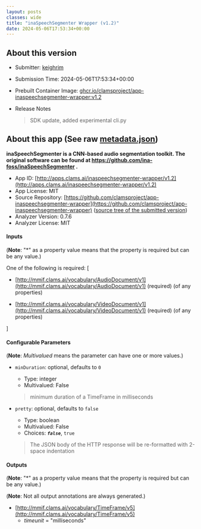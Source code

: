 ```yaml
---
layout: posts
classes: wide
title: "inaSpeechSegmenter Wrapper (v1.2)"
date: 2024-05-06T17:53:34+00:00
---
```

## About this version

- Submitter: [keighrim](https://github.com/keighrim)
- Submission Time: 2024-05-06T17:53:34+00:00
- Prebuilt Container Image: [ghcr.io/clamsproject/app-inaspeechsegmenter-wrapper:v1.2](https://github.com/clamsproject/app-inaspeechsegmenter-wrapper/pkgs/container/app-inaspeechsegmenter-wrapper/v1.2)
- Release Notes

    > SDK update, added experimental cli.py

## About this app (See raw [metadata.json](metadata.json))

**inaSpeechSegmenter is a CNN-based audio segmentation toolkit. The original software can be found at https://github.com/ina-foss/inaSpeechSegmenter .**

- App ID: [http://apps.clams.ai/inaspeechsegmenter-wrapper/v1.2](http://apps.clams.ai/inaspeechsegmenter-wrapper/v1.2)
- App License: MIT
- Source Repository: [https://github.com/clamsproject/app-inaspeechsegmenter-wrapper](https://github.com/clamsproject/app-inaspeechsegmenter-wrapper) ([source tree of the submitted version](https://github.com/clamsproject/app-inaspeechsegmenter-wrapper/tree/v1.2))
- Analyzer Version: 0.7.6
- Analyzer License: MIT


#### Inputs
(**Note**: "*" as a property value means that the property is required but can be any value.)

One of the following is required: [
- [http://mmif.clams.ai/vocabulary/AudioDocument/v1](http://mmif.clams.ai/vocabulary/AudioDocument/v1) (required)
(of any properties)

- [http://mmif.clams.ai/vocabulary/VideoDocument/v1](http://mmif.clams.ai/vocabulary/VideoDocument/v1) (required)
(of any properties)



]


#### Configurable Parameters
(**Note**: _Multivalued_ means the parameter can have one or more values.)

- `minDuration`: optional, defaults to `0`

    - Type: integer
    - Multivalued: False


    > minimum duration of a TimeFrame in milliseconds
- `pretty`: optional, defaults to `false`

    - Type: boolean
    - Multivalued: False
    - Choices: **_`false`_**, `true`


    > The JSON body of the HTTP response will be re-formatted with 2-space indentation


#### Outputs
(**Note**: "*" as a property value means that the property is required but can be any value.)

(**Note**: Not all output annotations are always generated.)

- [http://mmif.clams.ai/vocabulary/TimeFrame/v5](http://mmif.clams.ai/vocabulary/TimeFrame/v5)
    - _timeunit_ = "milliseconds"

